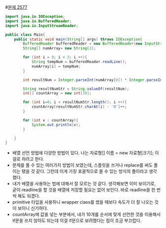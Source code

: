 #[문제 2577](https://acmicpc.net/problem/2577)
~~~java
import java.io.IOException;
import java.io.BufferedReader;
import java.io.InputStreamReader;

public class Main{
    public static void main(String[] args) throws IOException{
        BufferedReader bufferedReader = new BufferedReader(new InputStreamReader(System.in));
        String[] numArray= new String[3];

        for (int i = 0; i < 3; i ++){
            String tempNum = bufferedReader.readLine();
            numArray[i] = tempNum;
        }

        int resultNum = Integer.parseInt(numArray[0]) * Integer.parseInt(numArray[1]) * Integer.parseInt(numArray[2]);

        String resultNumStr = String.valueOf(resultNum);
        int[] countArray = new int[10];

        for (int i=0; i < resultNumStr.length(); i ++){
            countArray[resultNumStr.charAt(i) - '0']++;
        }

        for (int v : countArray){
            System.out.println(v);
        }

    }
}
~~~
* 배열 선언 방법에 다양한 방법이 있다. 나는 자료형[] 이름 = new 자료형[크기]; 이걸로 하려고 한다.
* 문제를 풀 수 있는 여러가지 방법이 보였는데, 스플릿을 쓰거나 replace를 써도 풀이는 됐을 것 같다. 그런데 이게 가장 포괄적으로 쓸 수 있는 방식의 풀이라고 생각했다.
* 내가 배열을 사용하는 법에 대해서 잘 모르는 것 같다. 생각해보면 이미 보이기로, 굳이 readline을 할 것을 배열에 저장할 필요는 없어 보인다. 바로 readline을 한 번 씩 해도 되겠다.
* primitive 타입을 사용하니 wrapper class를 썼을 때보다 속도가 더 잘 나오는 것이 보이니 신기하다.
* countArray에 값을 넣는 부분에서, 내가 10개를 순서에 맞게 선언한 것을 이용해서 if문을 쓰지 않아도 되는데 이걸 if문으로 보려했다는 점이 조금 부끄럽다.